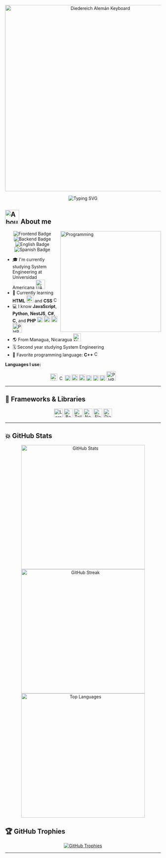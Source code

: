 <p align="center">
  <img src="https://i.dell.com/is/image/DellContent/content/dam/ss2/product-images/dell-client-products/peripherals/keyboard/aw-pro-wireless-keyboard/media-galleries/dsom/keyboard-alienware-pro-bk-gallery-1.psd?fmt=png-alpha&pscan=auto&scl=1&hei=804&wid=2322&qlt=100,1&resMode=sharp2&size=2322,804&chrss=full" alt="Diedereich Alemán Keyboard" width="600"/>
</p>

<p align="center">
  <a><img src="https://readme-typing-svg.herokuapp.com/?font=Sans+Serif&color=B42000&size=25&center=true&vCenter=true&width=600&height=100&lines=Diedereich+Alemán..." alt="Typing SVG"></a>
</p>

<h2>
  <picture>
    <img src="https://media1.giphy.com/media/v1.Y2lkPTc5MGI3NjExYTl2ZW4yMTAwdWh5MGFpcWF5eTB0YWRpaTE3NWhmZjZqM3pkeThibiZlcD12MV9pbnRlcm5hbF9naWZfYnlfaWQmY3Q9cw/jpJbpO0piTstdxpMtS/giphy.webp" width="45px" alt="About me"/>
  </picture>
  About me
</h2>

<picture>
  <img align="right" src="https://humorgeeky.com/wp-content/uploads/2013/06/programando.gif" width="325px" alt="Programming"/>
</picture>

<p align="center">
  <img src="https://img.shields.io/badge/Focus-Frontend%20Development-dodgerblue" alt="Frontend Badge"/>
  <img src="https://img.shields.io/badge/Focus-Backend%20Development-dodgerblue" alt="Backend Badge"/>
  <img src="https://img.shields.io/badge/Languages-English-dodgerblue" alt="English Badge"/>
  <img src="https://img.shields.io/badge/Languages-Spanish-dodgerblue" alt="Spanish Badge"/>
</p>

- 🎓 I'm currently studying System Engineering at Universidad Americana <picture><img src="https://logosnicas.com/wp-content/uploads/2022/08/universidad_americana_2020.png" width="30px" alt="UAM Logo"/></picture>
- 🌱 Currently learning **HTML** <picture><img src="https://upload.wikimedia.org/wikipedia/commons/thumb/6/61/HTML5_logo_and_wordmark.svg/512px-HTML5_logo_and_wordmark.svg.png" width="23px" alt="HTML5"/></picture> and **CSS** <picture><img src="https://seeklogo.com/images/C/css3-logo-8724075274-seeklogo.com.png" width="16px" alt="CSS3"/></picture>
- 💻 I know **JavaScript**, **Python**, **NestJS**, **C#**, **C**, and **PHP** <picture><img src="https://upload.wikimedia.org/wikipedia/commons/6/6a/JavaScript-logo.png" width="18px" alt="JS"/></picture> <picture><img src="https://cdn3d.iconscout.com/3d/premium/thumb/python-6815592-5602757.png?f=webp" width="20px" alt="Python"/></picture> <picture><img src="https://static-00.iconduck.com/assets.00/nestjs-icon-1024x1020-34exj0g6.png" width="20px" alt="NestJS"/></picture> <picture><img src="https://www.php.net/images/logos/new-php-logo.svg" width="30px" alt="PHP"/></picture>
- 🌎 From Managua, Nicaragua <picture><img src="https://upload.wikimedia.org/wikipedia/commons/thumb/1/19/Flag_of_Nicaragua.svg/200px-Flag_of_Nicaragua.svg.png" width="25px" alt="Nicaragua Flag"/></picture>
- 🗓️ Second year studying System Engineering
- 💙 Favorite programming language: **C++** <picture><img src="https://upload.wikimedia.org/wikipedia/commons/3/32/C%2B%2B_logo.png" width="16px" alt="C++"/></picture>

**Languages I use:**
<p align="center">
  <picture><img src="https://upload.wikimedia.org/wikipedia/commons/thumb/6/61/HTML5_logo_and_wordmark.svg/512px-HTML5_logo_and_wordmark.svg.png" width="23px" alt="HTML5"/></picture>
  <picture><img src="https://seeklogo.com/images/C/css3-logo-8724075274-seeklogo.com.png" width="16px" alt="CSS3"/></picture>
  <picture><img src="https://upload.wikimedia.org/wikipedia/commons/6/6a/JavaScript-logo.png" width="18px" alt="JS"/></picture>
  <picture><img src="https://cdn3d.iconscout.com/3d/premium/thumb/python-6815592-5602757.png?f=webp" width="20px" alt="Python"/></picture>
  <picture><img src="https://static-00.iconduck.com/assets.00/nestjs-icon-1024x1020-34exj0g6.png" width="20px" alt="NestJS"/></picture>
  <picture><img src="https://static-00.iconduck.com/assets.00/c-sharp-c-icon-912x1024-j3yidw37.png" width="18px" alt="C#"/></picture>
  <picture><img src="https://upload.wikimedia.org/wikipedia/commons/1/19/C_Logo.png" width="18px" alt="C"/></picture>
  <picture><img src="https://upload.wikimedia.org/wikipedia/commons/3/32/C%2B%2B_logo.png" width="18px" alt="C++"/></picture>
  <picture><img src="https://www.php.net/images/logos/new-php-logo.svg" width="30px" alt="PHP"/></picture>
</p>

---

## 🚀 Frameworks & Libraries

<p align="center">
  <picture><img src="https://laravel.com/img/logomark.min.svg" width="28px" alt="Laravel"/></picture>
  <picture><img src="https://cdn.jsdelivr.net/gh/devicons/devicon/icons/bootstrap/bootstrap-original.svg" width="28px" alt="Bootstrap"/></picture>
  <picture><img src="https://cdn.jsdelivr.net/gh/devicons/devicon/icons/tailwindcss/tailwindcss-plain.svg" width="28px" alt="Tailwind CSS"/></picture>
  <picture><img src="https://cdn.jsdelivr.net/gh/devicons/devicon/icons/nestjs/nestjs-plain.svg" width="28px" alt="NestJS"/></picture>
  <picture><img src="https://cdn.jsdelivr.net/gh/devicons/devicon/icons/flask/flask-original.svg" width="28px" alt="Flask"/></picture>
  <picture><img src="https://cdn.jsdelivr.net/gh/devicons/devicon/icons/django/django-plain.svg" width="28px" alt="Django"/></picture>
</p>

---

## 💥 GitHub Stats

<p align="center">
  <img src="https://github-readme-stats.vercel.app/api?username=daamaleman&show_icons=true&theme=nightowl&count_private=true&hide_border=true" width="400" alt="GitHub Stats"/>
  <img src="https://github-readme-streak-stats.herokuapp.com/?user=daamaleman&theme=nightowl&hide_border=true" width="400" alt="GitHub Streak"/>
  <img src="https://github-readme-stats.vercel.app/api/top-langs/?username=daamaleman&hide=html,cmake,css,scss,powershell,assembly,procfile,shell,less,jupyter%20notebook&theme=nightowl&langs_count=11&layout=compact&hide_border=true" width="400" alt="Top Languages"/>
</p>

## 🏆 GitHub Trophies

<p align="center">
  <a href="https://github.com/ryo-ma/github-profile-trophy">
    <img src="https://github-profile-trophy.vercel.app/?username=daamaleman" alt="GitHub Trophies"/>
  </a>
</p>

<hr style="border:2px;">

